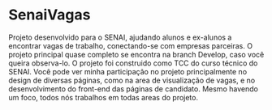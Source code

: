# SenaiVagas
Projeto desenvolvido para o SENAI, ajudando alunos e ex-alunos a encontrar vagas de trabalho, conectando-se com empresas parceiras.
O projeto principal quase completo se encontra na branch Develop, caso você queira observa-lo.
O projeto foi construido como TCC do curso técnico do SENAI. 
Você pode ver minha participação no projeto principalmente no design de diversas páginas, como na area de visualização de vagas, e no desenvolvimento do front-end das páginas de candidato. Mesmo havendo um foco, todos nós trabalhos em todas areas do projeto.
